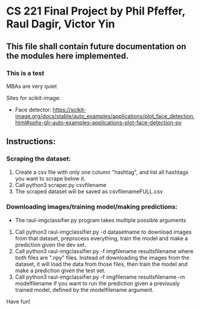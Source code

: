 # CS 221 Final Project by Phil Pfeffer, Raul Dagir, Victor Yin
## This file shall contain future documentation on the modules here implemented.
### This is a test
MBAs are very quiet

Sites for scikit-image:
- Face detector: https://scikit-image.org/docs/stable/auto_examples/applications/plot_face_detection.html#sphx-glr-auto-examples-applications-plot-face-detection-py

## Instructions:
### Scraping the dataset:
1. Create a csv file with only one column "hashtag", and list all hashtags you want to scrape below it.
2. Call python3 scraper.py csvfilename
3. The scraped dataset will be saved as csvfilenameFULL.csv
### Downloading images/training model/making predictions:
- The raul-imgclassifier.py program takes multiple possible arguments
1. Call python3 raul-imgclassifier.py -d datasetname to download images from that dataset, preprocess everything, train the model and make a prediction given the dev set.
2. Call python3 raul-imgclassifier.py -f imgfilename resultsfilename where both files are ".npy" files. Instead of downloading the images from the dataset, it will load the data from those files, then  train the model and make a prediction given the test set.
3. Call python3 raul-imgclassifier.py -f imgfilename resultsfilename -m modelfilename if you want to run the prediction given a previously trained model, defined by the modelfilename argument.

Have fun!
